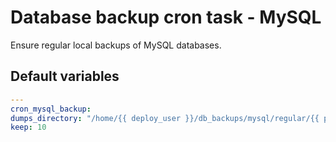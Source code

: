 # Database backup cron task - MySQL
Ensure regular local backups of MySQL databases.
<!--ROLEVARS-->
## Default variables
```yaml
---
cron_mysql_backup:
dumps_directory: "/home/{{ deploy_user }}/db_backups/mysql/regular/{{ project_name }}/{{ build_type }}"
keep: 10
```

<!--ENDROLEVARS-->

<!--TOC-->
<!--ENDTOC-->
